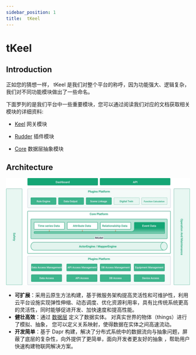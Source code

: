 ```yaml
---
sidebar_position: 1
title:  tKeel
---
```


# tKeel

## Introduction
正如您的猜想一样， tKeel 是我们对整个平台的称呼，因为功能强大、逻辑复杂，我们对不同功能模块做出了一些命名。

下面罗列的是我们平台中一些重要模块，您可以通过阅读我们对应的文档获取相关模块的详细资料:

- [Keel](/internal_concepts/keel.md)
    网关模块 

- [Rudder](/internal_concepts/rudder.md)
    插件模块
   
- [Core](../core/getting_started.md)
    数据层抽象模块

## Architecture

 ![image demo](/images/docs/system.png)

* **可扩展**：采用云原生方法构建，基于微服务架构提高灵活性和可维护性，利用云平台设施实现弹性伸缩、动态调度、优化资源利用率，具有比传统系统更高的灵活性，同时能够促进开发、加快速度和提高性能。
* **健壮高效**：通过 [数据层](core/getting_started.md) 定义了数据实体。 对真实世界的物体（things）进行了模拟、抽象， 您可以定义关系映射，使得数据在实体之间高速流动。
* **开发简单**：基于 Dapr 构建，解决了分布式系统中的数据流向与抽象问题，屏蔽了底层的复杂性，向外提供了更简单，面向开发者更友好的抽象 ，帮助用户快速构建物联网解决方案。
